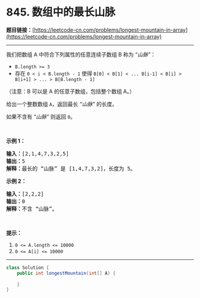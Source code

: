 # 845. 数组中的最长山脉

**题目链接：**[https://leetcode-cn.com/problems/longest-mountain-in-array](https://leetcode-cn.com/problems/longest-mountain-in-array)

---

<div class="content__1Y2H">
 <div class="notranslate">
  <p>我们把数组 A 中符合下列属性的任意连续子数组 B 称为 “<em>山脉”</em>：</p> 
  <ul> 
   <li><code>B.length &gt;= 3</code></li> 
   <li>存在 <code>0 &lt; i&nbsp;&lt; B.length - 1</code> 使得 <code>B[0] &lt; B[1] &lt; ... B[i-1] &lt; B[i] &gt; B[i+1] &gt; ... &gt; B[B.length - 1]</code></li> 
  </ul> 
  <p>（注意：B 可以是 A 的任意子数组，包括整个数组 A。）</p> 
  <p>给出一个整数数组 <code>A</code>，返回最长 <em>“山脉”</em>&nbsp;的长度。</p> 
  <p>如果不含有 “<em>山脉”&nbsp;</em>则返回 <code>0</code>。</p> 
  <p>&nbsp;</p> 
  <p><strong>示例 1：</strong></p> 
  <pre class="language-text"><strong>输入：</strong>[2,1,4,7,3,2,5]
<strong>输出：</strong>5
<strong>解释：</strong>最长的 “山脉” 是 [1,4,7,3,2]，长度为 5。
</pre> 
  <p><strong>示例 2：</strong></p> 
  <pre class="language-text"><strong>输入：</strong>[2,2,2]
<strong>输出：</strong>0
<strong>解释：</strong>不含 “山脉”。
</pre> 
  <p>&nbsp;</p> 
  <p><strong>提示：</strong></p> 
  <ol> 
   <li><code>0 &lt;= A.length &lt;= 10000</code></li> 
   <li><code>0 &lt;= A[i] &lt;= 10000</code></li> 
  </ol> 
 </div>
</div>

---

```java
class Solution {
    public int longestMountain(int[] A) {
        
    }
}
```